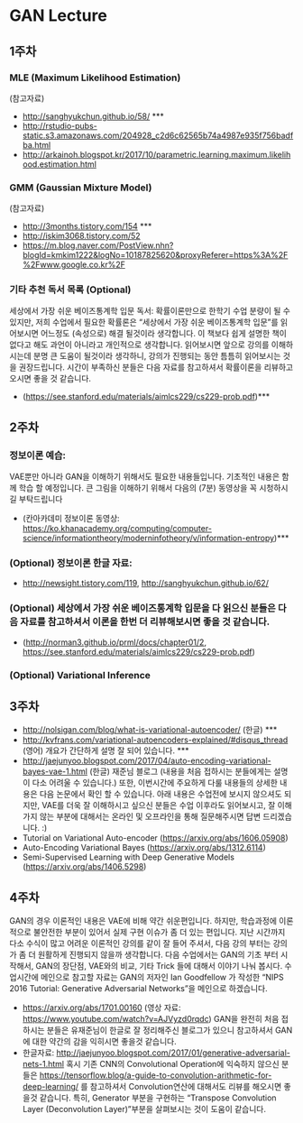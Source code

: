 # GAN Lecture

## 1주차
### MLE (Maximum Likelihood Estimation)
(참고자료) 
 - http://sanghyukchun.github.io/58/  ***
 - http://rstudio-pubs-static.s3.amazonaws.com/204928_c2d6c62565b74a4987e935f756badfba.html
 - http://arkainoh.blogspot.kr/2017/10/parametric.learning.maximum.likelihood.estimation.html
### GMM (Gaussian Mixture Model) 
(참고자료)
 - http://3months.tistory.com/154 ***
 - http://iskim3068.tistory.com/52
 - https://m.blog.naver.com/PostView.nhn?blogId=kmkim1222&logNo=10187825620&proxyReferer=https%3A%2F%2Fwww.google.co.kr%2F
### 기타 추천 독서 목록 (Optional)
세상에서 가장 쉬운 베이즈통계학 입문 독서: 확률이론만으로 한학기 수업 분량이 될 수 있지만, 저희 수업에서 필요한 확률론은 “세상에서 가장 쉬운 베이즈통계학 입문”를 읽어보시면 어느정도 (속성으로) 해결 될것이라 생각합니다. 이 책보다 쉽게 설명한 책이 없다고 해도 과언이 아니라고 개인적으로 생각합니다. 읽어보시면 앞으로 강의를 이해하시는데 분명 큰 도움이 될것이라 생각하니, 강의가 진행되는 동안 틈틈히 읽어보시는 것을 권장드립니다. 시간이 부족하신 분들은 다음 자료를 참고하셔서 확률이론을 리뷰하고 오시면 좋을 것 같습니다. 
 - (https://see.stanford.edu/materials/aimlcs229/cs229-prob.pdf)***

## 2주차
### 정보이론 예습: 
VAE뿐만 아니라 GAN을 이해하기 위해서도 필요한 내용들입니다. 기초적인 내용은 함께 학습 할 예정입니다. 큰 그림을 이해하기 위해서 다음의 (7분) 동영상을 꼭 시청하시길 부탁드립니다 
 - (칸아카데미 정보이론 동영상: https://ko.khanacademy.org/computing/computer-science/informationtheory/moderninfotheory/v/information-entropy)***
### (Optional) 정보이론 한글 자료: 
 - http://newsight.tistory.com/119, http://sanghyukchun.github.io/62/
### (Optional) 세상에서 가장 쉬운 베이즈통계학 입문을 다 읽으신 분들은 다음 자료를 참고하셔서 이론을 한번 더 리뷰해보시면 좋을 것 같습니다. 
 - (http://norman3.github.io/prml/docs/chapter01/2, https://see.stanford.edu/materials/aimlcs229/cs229-prob.pdf) 
### (Optional) Variational Inference 

## 3주차
 - http://nolsigan.com/blog/what-is-variational-autoencoder/ (한글) ***
 - http://kvfrans.com/variational-autoencoders-explained/#disqus_thread (영어) 개요가 간단하게 설명 잘 되어 있습니다. ***
 - http://jaejunyoo.blogspot.com/2017/04/auto-encoding-variational-bayes-vae-1.html (한글) 재준님 블로그 (내용을 처음 접하시는 분들에게는 설명이 다소 어려울 수 있습니다.)
또한, 이번시간에 주요하게 다룰 내용들의 상세한 내용은 다음 논문에서 확인 할 수 있습니다.
아래 내용은 수업전에 보시지 않으셔도 되지만, VAE를 더욱 잘 이해하시고 싶으신 분들은 수업 이후라도 읽어보시고, 
잘 이해가지 않는 부분에 대해서는 온라인 및 오프라인을 통해 질문해주시면 답변 드리겠습니다.  :)
 - Tutorial on Variational Auto-encoder (https://arxiv.org/abs/1606.05908) 
 - Auto-Encoding Variational Bayes (https://arxiv.org/abs/1312.6114)
 - Semi-Supervised Learning with Deep Generative Models (https://arxiv.org/abs/1406.5298)

## 4주차
GAN의 경우 이론적인 내용은 VAE에 비해 약간 쉬운편입니다. 하지만, 학습과정에 이론적으로 불안전한 부분이 있어서 실제 구현 이슈가 좀 더 있는 편입니다. 
지난 시간까지 다소 수식이 많고 어려운 이론적인 강의를 같이 잘 들어 주셔서, 다음 강의 부터는 강의가 좀 더 원활하게 진행되지 않을까 생각합니다. 
다음 수업에서는 GAN의 기초 부터 시작해서, GAN의 장단점, VAE와의 비교, 기타 Trick 들에 대해서 이야기 나눠 봅시다. 수업시간에 메인으로 참고할 자료는 GAN의 저자인 Ian Goodfellow 가 작성한 “NIPS 2016 Tutorial: Generative Adversarial Networks”을 메인으로 하겠습니다. 
 -  https://arxiv.org/abs/1701.00160 (영상 자료: https://www.youtube.com/watch?v=AJVyzd0rqdc) GAN을 완전히 처음 접하시는 분들은 유재준님이 한글로 잘 정리해주신 블로그가 있으니 참고하셔서 GAN에 대한 약간의 감을 익히시면 좋을것 같습니다.
 - 한글자료: http://jaejunyoo.blogspot.com/2017/01/generative-adversarial-nets-1.html 혹시 기존 CNN의 Convolutional Operation에 익숙하지 않으신 분들은 https://tensorflow.blog/a-guide-to-convolution-arithmetic-for-deep-learning/ 를 참고하셔서 Convolution연산에 대해서도 리뷰를 해오시면 좋을것 같습니다. 특히, Generator 부분을 구현하는 “Transpose Convolution Layer (Deconvolution Layer)”부분을 살펴보시는 것이 도움이 같습니다. 

